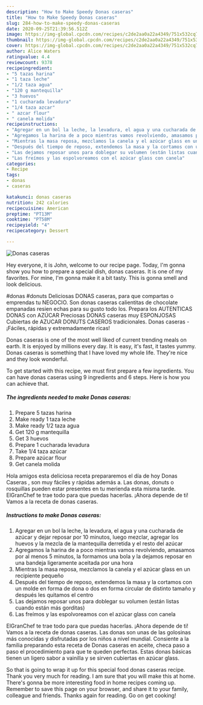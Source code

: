 ```yaml
---
description: "How to Make Speedy Donas caseras"
title: "How to Make Speedy Donas caseras"
slug: 284-how-to-make-speedy-donas-caseras
date: 2020-09-25T21:39:56.512Z
image: https://img-global.cpcdn.com/recipes/c2de2aa0a22a4349/751x532cq70/donas-caseras-foto-principal.jpg
thumbnail: https://img-global.cpcdn.com/recipes/c2de2aa0a22a4349/751x532cq70/donas-caseras-foto-principal.jpg
cover: https://img-global.cpcdn.com/recipes/c2de2aa0a22a4349/751x532cq70/donas-caseras-foto-principal.jpg
author: Alice Waters
ratingvalue: 4.4
reviewcount: 9378
recipeingredient:
- "5 tazas harina"
- "1 taza leche"
- "1/2 taza agua"
- "120 g mantequilla"
- "3 huevos"
- "1 cucharada levadura"
- "1/4 taza azcar"
- " azcar flour"
- " canela molida"
recipeinstructions:
- "Agregar en un bol la leche, la levadura, el agua y una cucharada de azúcar y dejar reposar por 10 minutos, luego mezclar, agregar los huevos y la mezcla de la mantequilla derretida y el resto del azúcar"
- "Agregamos la harina de a poco mientras vamos revolviendo, amasamos por al menos 5 minutos, la formamos una bola y la dejamos reposar en una bandeja ligeramente aceitada por una hora"
- "Mientras la masa reposa, mezclamos la canela y el azúcar glass en un recipiente pequeño"
- "Después del tiempo de reposo, extendemos la masa y la cortamos con un molde en forma de dona o dos en forma circular de distinto tamaño y después les quitamos el centro"
- "Las dejamos reposar unos para doblegar su volumen (están listas cuando están más gorditas)"
- "Las freímos y las espolvoreamos con el azúcar glass con canela"
categories:
- Recipe
tags:
- donas
- caseras

katakunci: donas caseras 
nutrition: 242 calories
recipecuisine: American
preptime: "PT13M"
cooktime: "PT58M"
recipeyield: "4"
recipecategory: Dessert

---
```



![Donas caseras](https://img-global.cpcdn.com/recipes/c2de2aa0a22a4349/751x532cq70/donas-caseras-foto-principal.jpg)

Hey everyone, it is John, welcome to our recipe page. Today, I'm gonna show you how to prepare a special dish, donas caseras. It is one of my favorites. For mine, I'm gonna make it a bit tasty. This is gonna smell and look delicious.

#donas #donuts Deliciosas DONAS caseras, para que compartas o emprendas tu NEGOCIO. Son donas caseras calientitas de chocolate empanadas resien echas para su gusto todo los. Prepara los AUTENTICAS DONAS con AZÚCAR Preciosas DONAS caseras muy ESPONJOSAS Cubiertas de AZUCAR DONUTS CASEROS tradicionales. Donas caseras - ¡Fáciles, rápidas y extremadamente ricas!

Donas caseras is one of the most well liked of current trending meals on earth. It is enjoyed by millions every day. It is easy, it's fast, it tastes yummy. Donas caseras is something that I have loved my whole life. They're nice and they look wonderful.


To get started with this recipe, we must first prepare a few ingredients. You can have donas caseras using 9 ingredients and 6 steps. Here is how you can achieve that.

<!--inarticleads1-->

##### The ingredients needed to make Donas caseras:

1. Prepare 5 tazas harina
1. Make ready 1 taza leche
1. Make ready 1/2 taza agua
1. Get 120 g mantequilla
1. Get 3 huevos
1. Prepare 1 cucharada levadura
1. Take 1/4 taza azúcar
1. Prepare  azúcar flour
1. Get  canela molida


Hola amigos esta deliciosa receta prepararemos el día de hoy Donas Caseras , son muy fáciles y rápidas además a. Las donas, donuts o rosquillas pueden estar presentes en tu merienda esta misma tarde. ElGranChef te trae todo para que puedas hacerlas. ¡Ahora depende de ti! Vamos a la receta de donas caseras. 

<!--inarticleads2-->

##### Instructions to make Donas caseras:

1. Agregar en un bol la leche, la levadura, el agua y una cucharada de azúcar y dejar reposar por 10 minutos, luego mezclar, agregar los huevos y la mezcla de la mantequilla derretida y el resto del azúcar
1. Agregamos la harina de a poco mientras vamos revolviendo, amasamos por al menos 5 minutos, la formamos una bola y la dejamos reposar en una bandeja ligeramente aceitada por una hora
1. Mientras la masa reposa, mezclamos la canela y el azúcar glass en un recipiente pequeño
1. Después del tiempo de reposo, extendemos la masa y la cortamos con un molde en forma de dona o dos en forma circular de distinto tamaño y después les quitamos el centro
1. Las dejamos reposar unos para doblegar su volumen (están listas cuando están más gorditas)
1. Las freímos y las espolvoreamos con el azúcar glass con canela


ElGranChef te trae todo para que puedas hacerlas. ¡Ahora depende de ti! Vamos a la receta de donas caseras. Las donas son unas de las golosinas más conocidas y disfrutadas por los niños a nivel mundial. Consiente a la familia preparando esta receta de Donas caseras en aceite, checa paso a paso el procedimiento para que te queden perfectas. Estas donas básicas tienen un ligero sabor a vainilla y se sirven cubiertas en azúcar glass. 

So that is going to wrap it up for this special food donas caseras recipe. Thank you very much for reading. I am sure that you will make this at home. There's gonna be more interesting food in home recipes coming up. Remember to save this page on your browser, and share it to your family, colleague and friends. Thanks again for reading. Go on get cooking!
